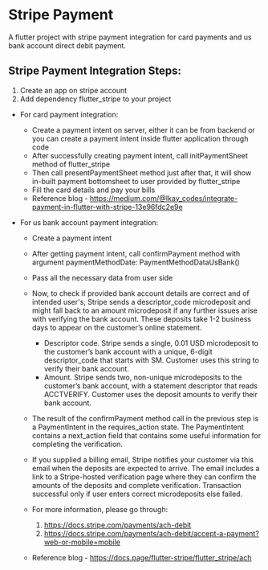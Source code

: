 # Stripe Payment

A flutter project with stripe payment integration for card payments and us bank account direct debit payment.

## Stripe Payment Integration Steps:

1. Create an app on stripe account
2. Add dependency flutter_stripe to your project
   
- For card payment integration:
  - Create a payment intent on server, either it can be from backend or you can create a payment intent inside flutter application through code
  - After successfully creating payment intent, call initPaymentSheet method of flutter_stripe
  - Then call presentPaymentSheet method just after that, it will show in-built payment bottomsheet to user provided by flutter_stripe
  - Fill the card details and pay your bills
  - Reference blog - https://medium.com/@Ikay_codes/integrate-payment-in-flutter-with-stripe-13e96fdc2e9e
 
- For us bank account payment integration:
    - Create a payment intent
    - After getting payment intent, call confirmPayment method with argument paymentMethodDate: PaymentMethodDataUsBank()
    - Pass all the necessary data from user side
    - Now, to check if provided bank account details are correct and of intended user's, Stripe sends a descriptor_code microdeposit and might fall back to an amount microdeposit if any further issues arise with verifying the bank account. These deposits take 1-2 business days to appear on the customer’s online statement.
      
       - Descriptor code. Stripe sends a single, 0.01 USD microdeposit to the customer’s bank account with a unique, 6-digit descriptor_code that starts with SM. Customer uses this string to verify their bank account.
       - Amount. Stripe sends two, non-unique microdeposits to the customer’s bank account, with a statement descriptor that reads ACCTVERIFY. Customer uses the deposit amounts to verify their bank account.

   - The result of the confirmPayment method call in the previous step is a PaymentIntent in the requires_action state. The PaymentIntent contains a next_action field that contains some useful information for completing the verification.
   - If you supplied a billing email, Stripe notifies your customer via this email when the deposits are expected to arrive. The email includes a link to a Stripe-hosted verification page where they can confirm the amounts of the deposits and complete verification. Transaction successful only if user enters correct microdeposits else failed. 
    - For more information, please go through:
       1. https://docs.stripe.com/payments/ach-debit
       2. https://docs.stripe.com/payments/ach-debit/accept-a-payment?web-or-mobile=mobile 
    - Reference blog - https://docs.page/flutter-stripe/flutter_stripe/ach
